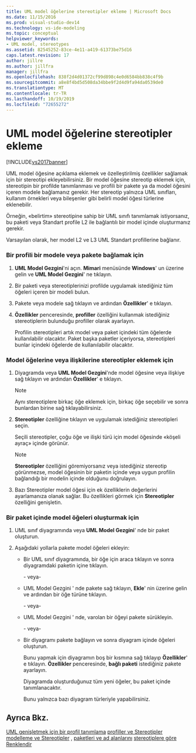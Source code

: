```yaml
---
title: UML model öğelerine stereotipler ekleme | Microsoft Docs
ms.date: 11/15/2016
ms.prod: visual-studio-dev14
ms.technology: vs-ide-modeling
ms.topic: conceptual
helpviewer_keywords:
- UML model, stereotypes
ms.assetid: 82545252-83ce-4e11-a419-61373be75d16
caps.latest.revision: 17
author: jillre
ms.author: jillfra
manager: jillfra
ms.openlocfilehash: 838f2d4d01372cf99d898c4e0d6584bb838c4f9b
ms.sourcegitcommit: a8e8f4bd5d508da34bbe9f2d4d9fa94da0539de0
ms.translationtype: MT
ms.contentlocale: tr-TR
ms.lasthandoff: 10/19/2019
ms.locfileid: "72655272"
---
```

# <a name="add-stereotypes-to-uml-model-elements"></a>UML model öğelerine stereotipler ekleme
[!INCLUDE[vs2017banner](../includes/vs2017banner.md)]

UML model öğesine açıklama eklemek ve özelleştirilmiş özellikler sağlamak için bir stereotipi ekleyebilirsiniz. Bir model öğesine stereotip eklemek için, stereotipin bir profilde tanımlanması ve profili bir pakete ya da model öğesini içeren modele bağlamanız gerekir. Her stereotip yalnızca UML sınıfları, kullanım örnekleri veya bileşenler gibi belirli model öğesi türlerine eklenebilir.

 Örneğin, «belirtim» stereotipine sahip bir UML sınıfı tanımlamak istiyorsanız, bu paketi veya Standart profile L2 ile bağlantılı bir model içinde oluşturmanız gerekir.

 Varsayılan olarak, her model L2 ve L3 UML Standart profillerine bağlanır.

### <a name="to-link-a-profile-to-a-model-or-a-package"></a>Bir profili bir modele veya pakete bağlamak için

1. **UML Model Gezgini**'ni açın. **Mimari** menüsünde **Windows**' un üzerine gelin ve **UML Model Gezgini**' ne tıklayın.

2. Bir paketi veya stereotiplerinizi profilde uygulamak istediğiniz tüm öğeleri içeren bir modeli bulun.

3. Pakete veya modele sağ tıklayın ve ardından **Özellikler**' e tıklayın.

4. **Özellikler** penceresinde, **profiller** özelliğini kullanmak istediğiniz stereotiplerin bulunduğu profiller olarak ayarlayın.

     Profilin stereotipleri artık model veya paket içindeki tüm öğelerde kullanılabilir olacaktır. Paket başka paketler içeriyorsa, stereotipleri bunlar içindeki öğelerde de kullanılabilir olacaktır.

### <a name="to-add-stereotypes-to-model-elements-or-relationships"></a>Model öğelerine veya ilişkilerine stereotipler eklemek için

1. Diyagramda veya **UML Model Gezgini**'nde model öğesine veya ilişkiye sağ tıklayın ve ardından **Özellikler**' e tıklayın.

    > [!NOTE]
    > Aynı stereotiplere birkaç öğe eklemek için, birkaç öğe seçebilir ve sonra bunlardan birine sağ tıklayabilirsiniz.

2. **Stereotipler** özelliğine tıklayın ve uygulamak istediğiniz stereotipleri seçin.

     Seçili stereotipler, çoğu öğe ve ilişki türü için model öğesinde «köşeli ayraç» içinde görünür.

    > [!NOTE]
    > **Stereotipler** özelliğini göremiyorsanız veya istediğiniz stereotip görünmezse, model öğesinin bir paketin içinde veya uygun profilin bağlandığı bir modelin içinde olduğunu doğrulayın.

3. Bazı Stereotipler model öğesi için ek özelliklerin değerlerini ayarlamanıza olanak sağlar. Bu özellikleri görmek için **Stereotipler** özelliğini genişletin.

### <a name="to-create-model-elements-within-a-package"></a>Bir paket içinde model öğeleri oluşturmak için

1. UML sınıf diyagramında veya **UML Model Gezgini**' nde bir paket oluşturun.

2. Aşağıdaki yollarla pakete model öğeleri ekleyin:

    - Bir UML sınıf diyagramında, bir öğe için araca tıklayın ve sonra diyagramdaki paketin içine tıklayın.

         \- veya-

    - UML Model Gezgini ' nde pakete sağ tıklayın, **Ekle**' nin üzerine gelin ve ardından bir öğe türüne tıklayın.

         \- veya-

    - UML Model Gezgini ' nde, varolan bir öğeyi pakete sürükleyin.

         \- veya-

    - Bir diyagramı pakete bağlayın ve sonra diyagram içinde öğeleri oluşturun.

         Bunu yapmak için diyagramın boş bir kısmına sağ tıklayıp **Özellikler**' e tıklayın. **Özellikler** penceresinde, **bağlı paketi** istediğiniz pakete ayarlayın.

         Diyagramda oluşturduğunuz tüm yeni öğeler, bu paket içinde tanımlanacaktır.

         Bunu yalnızca bazı diyagram türleriyle yapabilirsiniz.

## <a name="see-also"></a>Ayrıca Bkz.
 [UML genişletmek için bir profil tanımlama](../modeling/define-a-profile-to-extend-uml.md) [profiller ve Stereotipler modelleme ve Stereotipler](../modeling/customize-your-model-with-profiles-and-stereotypes.md) , [paketleri ve ad alanlarını](../modeling/define-packages-and-namespaces.md) [stereotiplere göre Renklendir](http://code.msdn.microsoft.com/UML-Color-Classes-by-07de2b70)

